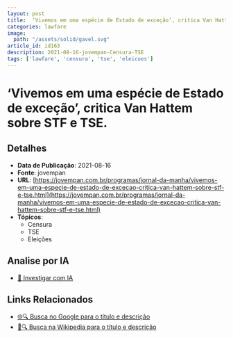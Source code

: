 ```yaml
---
layout: post
title:  ‘Vivemos em uma espécie de Estado de exceção’, critica Van Hattem sobre STF e TSE.
categories: lawfare
image: 
  path: "/assets/solid/gavel.svg"
article_id: id163
description: 2021-08-16-jovempan-Censura-TSE
tags: ['lawfare', 'censura', 'tse', 'eleicoes']
---
```


# ‘Vivemos em uma espécie de Estado de exceção’, critica Van Hattem sobre STF e TSE.

## Detalhes
- **Data de Publicação**: 2021-08-16
- **Fonte**: jovempan
- **URL**: [https://jovempan.com.br/programas/jornal-da-manha/vivemos-em-uma-especie-de-estado-de-excecao-critica-van-hattem-sobre-stf-e-tse.html](https://jovempan.com.br/programas/jornal-da-manha/vivemos-em-uma-especie-de-estado-de-excecao-critica-van-hattem-sobre-stf-e-tse.html)
- **Tópicos**:
  - Censura
  - TSE
  - Eleições

## Analise por IA
- [🤖 Investigar com IA](https://www.perplexity.ai/search?q=%22not%C3%ADcia%20artigo%20Brasil%22%20%E2%80%98Vivemos%20em%20uma%20esp%C3%A9cie%20de%20Estado%20de%20exce%C3%A7%C3%A3o%E2%80%99%2C%20critica%20Van%20Hattem%20sobre%20STF%20e%20TSE.%20jovempan%202021-08-16)

## Links Relacionados
- [🌐🔍 Busca no Google para o título e descrição](https://www.google.com/search?q=%22not%C3%ADcia%20artigo%20Brasil%22%20%E2%80%98Vivemos%20em%20uma%20esp%C3%A9cie%20de%20Estado%20de%20exce%C3%A7%C3%A3o%E2%80%99%2C%20critica%20Van%20Hattem%20sobre%20STF%20e%20TSE.%20jovempan%202021-08-16)
- [📖🔍 Busca na Wikipedia para o título e descrição](https://pt.wikipedia.org/w/index.php?search=%22not%C3%ADcia%20artigo%20Brasil%22%20%E2%80%98Vivemos%20em%20uma%20esp%C3%A9cie%20de%20Estado%20de%20exce%C3%A7%C3%A3o%E2%80%99%2C%20critica%20Van%20Hattem%20sobre%20STF%20e%20TSE.%20jovempan%202021-08-16)


